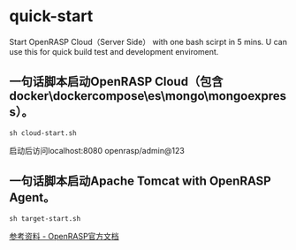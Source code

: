# quick-start
Start OpenRASP Cloud（Server Side） with one bash scirpt 
in 5 mins.
U can use this for quick build test and development enviroment.

## 一句话脚本启动OpenRASP Cloud（包含docker\dockercompose\es\mongo\mongoexpress）。
```
sh cloud-start.sh
```
启动后访问localhost:8080 openrasp/admin@123  

## 一句话脚本启动Apache Tomcat with OpenRASP Agent。
```
sh target-start.sh
```

[参考资料 - OpenRASP官方文档](https://rasp.baidu.com/doc/install/panel.html)
